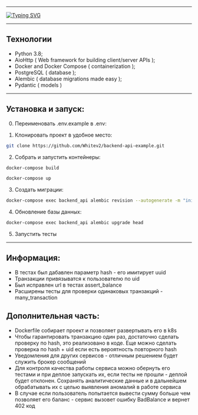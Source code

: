 <hr/>

[![Typing SVG](https://readme-typing-svg.herokuapp.com?font=Fira+Code&size=40&pause=1000&color=373737&background=91C5F4&center=true&vCenter=true&multiline=true&width=1080&height=80&lines=WALLET+TEST+API)](https://git.io/typing-svg)
<hr/>

## Технологии
- Python 3.8;
- AioHttp ( Web framework for building client/server APIs );
- Docker and Docker Compose ( containerization );
- PostgreSQL ( database );
- Alembic ( database migrations made easy );
- Pydantic ( models )

<hr/>

## Установка и запуск:


0. Переименовать .env.example в .env:


1. Клонировать проект в удобное место:

```sh
git clone https://github.com/Whitev2/backend-api-example.git
```

2. Собрать и запустить контейнеры:
```sh
docker-compose build
```
```sh
docker-compose up
```

3. Создать миграции:
```sh
docker-compose exec backend_api alembic revision --autogenerate -m "init"
```
4. Обновление базы данных:
```sh
docker-compose exec backend_api alembic upgrade head
```

5. Запустить тесты

<hr/>

## Информация:

- В тестах был дабавлен параметр hash - его имитирует uuid
- Транзакции привязыватся к пользователю по uid
- Был исправлен url в тестах assert_balance
- Расширены тесты для проверки одинаковых транзакций - many_transaction

## Дополнительная часть:

- Dockerfile собирает проект и позволяет развертывать его в k8s
- Чтобы гарантировать транзакцию один раз, достаточно сделать проверку по hash, это реализовано в коде. Еще можно сделать проверка по hash + uid если есть вероятность повторного hash
- Уведомления для других сервисов - отличным решением будет служить брокер сообщений
- Для контроля качества работы сервиса можно обернуть его тестами и при деплое запускать их, если тесты не прошли - деплой будет отклонен. Сохранять аналитические данные и в дальнейшем обрабатывать их с целью выявления аномалий в работе сервиса
- В случае если пользователь попытается вывести сумму больше чем позволяет его баланс - сервис вызовет ошибку BadBalance и вернет 402 код